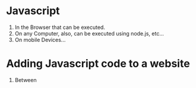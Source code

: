 # Javascript

1. In the Browser that can be executed.
2. On any Computer, also, can be executed using node.js, etc...
3. On mobile Devices...

# Adding Javascript code to a website

1. Between <script> tag
2. Via <script> import

<br/>

# import & export

## import

- `import` : 다른 모듈에서 내보낸 변수, 함수, 클래스 등을 현재 파일에서 사용할 수 있게 가져오는 데 사용된다.

```javascript
import { add, subtract } from './math';
//main.js파일
console.log(add(5, 3));      // 8
console.log(subtract(8, 3)); // 5
```

위의 코드에서 `main.js` 파일에서 `math.js` 모듈에서 내보낸 add와 subtract 함수를 가져와 사용하고 있다.

## export

```javascript
//math.js
export const add = (a, b) => a + b;
export const subtract = (a, b) => a - b;
```

위의 코드에서 `add`와 `subtract` 함수를 `math.js` 모듈에서 내보내고 있다.

## export default

- 모듈은 export default라는 특별한 문법을 지원한다. export default를 사용하면 `해당 모듈엔 개체가 하나만 있다`는 사실을 명시한다.

```javascript
export default App
```
<br/>
<br/>

## Variables

1. `Reusability`
2. `Readability`

## function

```javascript
function combine(a,b,c){
    return a*b/c;
}
```





















